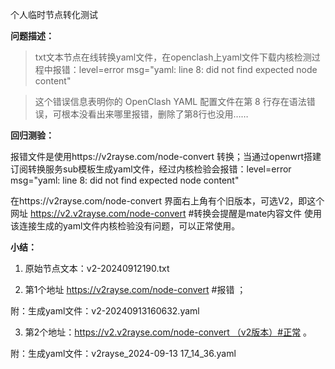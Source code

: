 个人临时节点转化测试

**问题描述：**

> txt文本节点在线转换yaml文件，在openclash上yaml文件下载内核检测过程中报错：level=error msg="yaml: line 8: did not find expected node content"

> 这个错误信息表明你的 OpenClash YAML 配置文件在第 8 行存在语法错误，可根本没看出来哪里报错，删除了第8行也没用……

**回归测验：**

报错文件是使用https://v2rayse.com/node-convert 转换；当通过openwrt搭建订阅转换服务sub模板生成yaml文件，经过内核检验会报错：level=error msg="yaml: line 8: did not find expected node content"

在https://v2rayse.com/node-convert 界面右上角有个旧版本，可选V2，即这个网址 https://v2.v2rayse.com/node-convert  #转换会提醒是mate内容文件 使用该连接生成的yaml文件内核检验没有问题，可以正常使用。

**小结：**

1. 原始节点文本：v2-20240912190.txt
  
2. 第1个地址 https://v2rayse.com/node-convert #报错 ；
  
  附：生成yaml文件：v2-20240913160632.yaml
  
3. 第2个地址：https://v2.v2rayse.com/node-convert （v2版本）#正常 。
  
  附：生成yaml文件：v2rayse_2024-09-13 17_14_36.yaml

